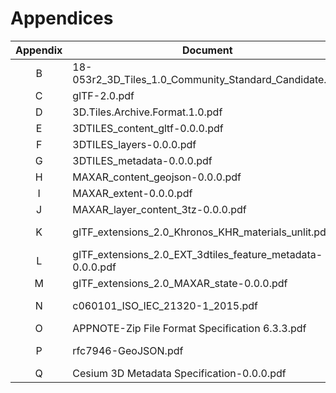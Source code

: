# Appendices

| Appendix  | Document | Version |
| :--------:| -------- | ------- |
| B | 18-053r2_3D_Tiles_1.0_Community_Standard_Candidate.pdf | 1.0 |
| C | glTF-2.0.pdf | 2.0 |
| D | 3D.Tiles.Archive.Format.1.0.pdf | 1.0 |
| E | 3DTILES_content_gltf-0.0.0.pdf | 0.0.0 |
| F | 3DTILES_layers-0.0.0.pdf | 0.0.0 |
| G | 3DTILES_metadata-0.0.0.pdf | 0.0.0 |
| H | MAXAR_content_geojson-0.0.0.pdf | 0.0.0 |
| I | MAXAR_extent-0.0.0.pdf | 0.0.0 |
| J | MAXAR_layer_content_3tz-0.0.0.pdf | 0.0.0 |
| K | glTF_extensions_2.0_Khronos_KHR_materials_unlit.pdf | February, 2020 |
| L | glTF_extensions_2.0_EXT_3dtiles_feature_metadata-0.0.0.pdf | 0.0.0 |
| M | glTF_extensions_2.0_MAXAR_state-0.0.0.pdf | 0.0.0 |
| N | c060101_ISO_IEC_21320-1_2015.pdf | October, 2015 |
| O | APPNOTE-Zip File Format Specification 6.3.3.pdf | 6.3.3 |
| P | rfc7946-GeoJSON.pdf | August, 2016 |
| Q | Cesium 3D Metadata Specification-0.0.0.pdf | 0.0.0 |

